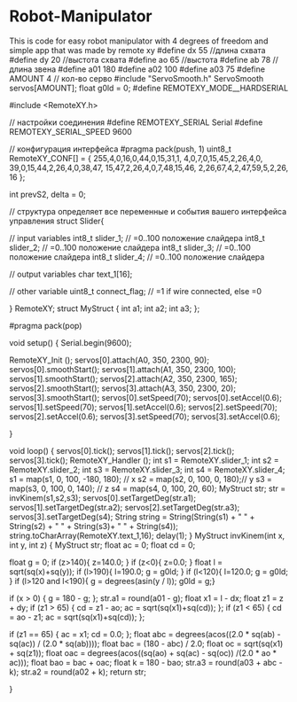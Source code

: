 # Robot-Manipulator
This is code for easy robot manipulator with 4 degrees of freedom and simple app that was made by remote xy
#define dx 55 //длина схвата
#define dy 20 //выстота схвата
#define ao 65 //выстота 
#define ab 78 //длина звена
#define a01 180
#define a02 100
#define a03 75
#define AMOUNT 4  // кол-во серво
#include "ServoSmooth.h"
ServoSmooth servos[AMOUNT];
float g0ld = 0;
#define REMOTEXY_MODE__HARDSERIAL

#include <RemoteXY.h>

// настройки соединения
#define REMOTEXY_SERIAL Serial
#define REMOTEXY_SERIAL_SPEED 9600

// конфигурация интерфейса
#pragma pack(push, 1)
uint8_t RemoteXY_CONF[] =
{ 255,4,0,16,0,44,0,15,31,1,
4,0,7,0,15,45,2,26,4,0,
39,0,15,44,2,26,4,0,38,47,
15,47,2,26,4,0,7,48,15,46,
2,26,67,4,2,47,59,5,2,26,
16 };

int prevS2, delta = 0;


// структура определяет все переменные и события вашего интерфейса управления
struct Slider{

// input variables
int8_t slider_1; // =0..100 положение слайдера
int8_t slider_2; // =0..100 положение слайдера
int8_t slider_3; // =0..100 положение слайдера
int8_t slider_4; // =0..100 положение слайдера





// output variables
char text_1[16];

// other variable
uint8_t connect_flag;  // =1 if wire connected, else =0

} RemoteXY;
struct MyStruct {
  int a1;
  int a2;
  int a3;
};

#pragma pack(pop)

void setup()
{
Serial.begin(9600);

RemoteXY_Init ();
servos[0].attach(A0, 350, 2300, 90);
servos[0].smoothStart();
servos[1].attach(A1, 350, 2300, 100);
servos[1].smoothStart();
servos[2].attach(A2, 350, 2300, 165);
servos[2].smoothStart();
servos[3].attach(A3, 350, 2300, 20);
servos[3].smoothStart();
servos[0].setSpeed(70); 
servos[0].setAccel(0.6);
servos[1].setSpeed(70);
servos[1].setAccel(0.6);
servos[2].setSpeed(70);
servos[2].setAccel(0.6);
servos[3].setSpeed(70);
servos[3].setAccel(0.6);

}





void loop()
{
servos[0].tick();
servos[1].tick();
servos[2].tick();
servos[3].tick();
RemoteXY_Handler ();
int s1 = RemoteXY.slider_1;
int s2 = RemoteXY.slider_2;
int s3 = RemoteXY.slider_3;
int s4 = RemoteXY.slider_4;
s1 = map(s1, 0, 100, -180, 180); //  x
s2 = map(s2, 0, 100, 0, 180);// y
s3 = map(s3, 0, 100, 0, 140); // z
s4 = map(s4, 0, 100, 20, 60);
MyStruct str;
str = invKinem(s1,s2,s3);
servos[0].setTargetDeg(str.a1);
servos[1].setTargetDeg(str.a2);
servos[2].setTargetDeg(str.a3);
servos[3].setTargetDeg(s4);
String string = String(String(s1) + " " + String(s2) + " " + String(s3)+ " " + String(s4));
string.toCharArray(RemoteXY.text_1,16);
delay(1);
}
MyStruct invKinem(int x, int y, int z) {
  MyStruct str;
  float ac = 0;
  float cd = 0;
  
  float g = 0;
 if (z>140){
    z=140.0;
    }
  if (z<0){
    z=0.0;
    }
  float l = sqrt(sq(x)+sq(y));
  if (l>190){
    l=190.0;
    g = g0ld;
    }
  if (l<120){
    l=120.0;
    g = g0ld;
    }
  if (l>120 and l<190){
  g = degrees(asin(y / l)); 
  g0ld = g;}

  if (x > 0) {
    g = 180 - g;
  };
  str.a1 = round(a01 - g);
  float x1 = l - dx;
  float z1 = z + dy;
  if (z1 > 65) {
    cd = z1 - ao;
    ac = sqrt(sq(x1)+sq(cd));
  };
  if (z1 < 65) {
    cd = ao - z1;
    ac = sqrt(sq(x1)+sq(cd));
  };

  if (z1 == 65) {
    ac = x1;
    cd = 0.0;
  };
  float abc = degrees(acos((2.0 * sq(ab) - sq(ac)) / (2.0 * sq(ab))));
  float bac = (180 - abc) / 2.0;
  float oc = sqrt(sq(x1) + sq(z1));
  float oac = degrees(acos((sq(ao) + sq(ac) - sq(oc)) /(2.0 * ao * ac)));
  float bao = bac + oac;
  float k = 180 - bao;
  str.a3 = round(a03 + abc - k);
  str.a2 = round(a02 + k);
  return str;

}
